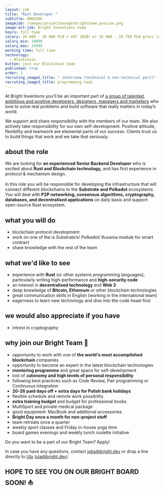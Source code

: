 ```yaml
---
layout: job
title: "Rust Developer "
subtitle: ONGOING
imagejob: /images/projectmanagerbrightteam_passion.png
image-alt-job: Bright Inventions team
hours: full-time
salary: 20 000 - 26 000 PLN + VAT (B2B) or 16 000 - 20 750 PLN gross (UoP)
salary_min: 19000
salary_max: 24999
working time: full time
technology:
  - Blockchain
button: join our Blockchain team
published: true
order: 1
recruting_image2_title: " interview (technical & non-technical part)"
recruting_image3_title: programming task
---
```

At Bright Inventions you'll be an important part of [a group of talented, ambitious and positive developers, designers, managers and marketers](https://brightinventions.pl/about-us/team/) who love to solve real problems and build software that really matters in today’s world.

We support and share responsibility with the members of our team. We also actively take responsibility for our own self-development. Positive attitude, flexibility and teamwork are elemental parts of our success. Clients trust us to build things that work and we take that seriously.

## about the role

We are looking for **an experienced Senior Backend Developer** who is excited about **Rust  and Blockchain technology,** and has first experience in protocol & mechanism design. \
\
In this role you will be responsible for developing the infrastructure that will connect different blockchains to the **Substrate and Polkadot** ecosystems. You will deal with **P2P networking, consensus algorithms, cryptography, databases, and decentralised applications** on daily basis and support open-source Rust ecosystem.

## what you will do

* blockchain protocol development 
* work on one of the is Substrate’s/ Polkadot/ Kusama module for smart contract
* share knowledge with the rest of the team

## what we'd like to see

* experience with **Rust** (or other systems programming languages), particularly writing high-performance and  **high-security code**
* an interest in **decentralised technology** and **Web 3**
* deep knowledge of **Bitcoin, Ethereum** or other blockchain technologies
* great communication skills in English (working in the international team) 
* eagerness to learn new technology and dive into the code head-first

## we would also appreciate if you have

* intrest in cryptography

## why join our Bright Team 🧡

* opportunity to work with one of **the world's most accomplished blockchain** companies
* opportunity to become an expert in the latest blockchain technologies
* **mentoring programme** and great space for self-development 
* lost of a**utonomy and high levels of personal responsibility**
* following best practices such as Code Review, Pair programming or Continuous integration
* **20-26 paid days off + extra days for Polish bank holidays** 
* flexible schedule and remote work possibility 
* **extra training budget** and budget for professional books 
* MultiSport and private medical package 
* good equipment: MacBook and additional accessories
* **Bright Day once a month for non-project stuff**
* team retreats once a quarter 
* weekly sport classes and Friday in-house yoga time 
* board games evenings and weekly lunch roulette initiative 

Do you want to be a part of our Bright Team? Apply! 

In case you have any questions, contact jobs@bright.dev or drop a line directly to [Ula](https://www.linkedin.com/in/urszula-stankiewicz-rusek/) (ula@bright.dev). 

## HOPE TO SEE YOU ON OUR BRIGHT BOARD SOON! ⛵️